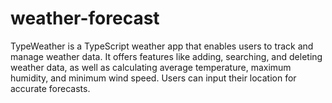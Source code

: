 # weather-forecast
TypeWeather is a TypeScript weather app that enables users to track and manage weather data. It offers features like adding, searching, and deleting weather data, as well as calculating average temperature, maximum humidity, and minimum wind speed. Users can input their location for accurate forecasts.
